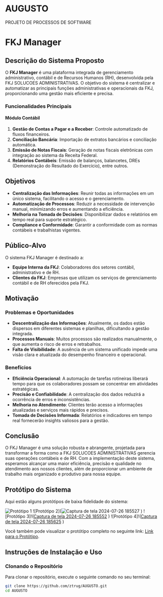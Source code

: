# AUGUSTO
PROJETO DE PROCESSOS DE SOFTWARE 
# FKJ Manager

## Descrição do Sistema Proposto

O **FKJ Manager** é uma plataforma integrada de gerenciamento administrativo, contábil e de Recursos Humanos (RH), desenvolvida pela FKJ SOLUCOES ADMINISTRATIVAS. O objetivo do sistema é centralizar e automatizar as principais funções administrativas e operacionais da FKJ, proporcionando uma gestão mais eficiente e precisa.

### Funcionalidades Principais

#### Módulo Contábil
1. **Gestão de Contas a Pagar e a Receber**: Controle automatizado de fluxos financeiros.
2. **Conciliação Bancária**: Importação de extratos bancários e conciliação automática.
3. **Emissão de Notas Fiscais**: Geração de notas fiscais eletrônicas com integração ao sistema da Receita Federal.
4. **Relatórios Contábeis**: Emissão de balanços, balancetes, DREs (Demonstração do Resultado do Exercício), entre outros.

## Objetivos

- **Centralização das Informações**: Reunir todas as informações em um único sistema, facilitando o acesso e o gerenciamento.
- **Automatização de Processos**: Reduzir a necessidade de intervenção manual, minimizando erros e aumentando a eficiência.
- **Melhoria na Tomada de Decisões**: Disponibilizar dados e relatórios em tempo real para suporte estratégico.
- **Compliance e Conformidade**: Garantir a conformidade com as normas contábeis e trabalhistas vigentes.

## Público-Alvo

O sistema FKJ Manager é destinado a:
- **Equipe Interna da FKJ**: Colaboradores dos setores contábil, administrativo e de RH.
- **Clientes da FKJ**: Empresas que utilizam os serviços de gerenciamento contábil e de RH oferecidos pela FKJ.

## Motivação

### Problemas e Oportunidades

- **Descentralização das Informações**: Atualmente, os dados estão dispersos em diferentes sistemas e planilhas, dificultando a gestão integrada.
- **Processos Manuais**: Muitos processos são realizados manualmente, o que aumenta o risco de erros e retrabalhos.
- **Falta de Visibilidade**: A ausência de um sistema unificado impede uma visão clara e atualizada do desempenho financeiro e operacional.

### Benefícios

- **Eficiência Operacional**: A automação de tarefas rotineiras liberará tempo para que os colaboradores possam se concentrar em atividades estratégicas.
- **Precisão e Confiabilidade**: A centralização dos dados reduzirá a ocorrência de erros e inconsistências.
- **Melhoria no Atendimento**: Clientes terão acesso a informações atualizadas e serviços mais rápidos e precisos.
- **Tomada de Decisões Informada**: Relatórios e indicadores em tempo real fornecerão insights valiosos para a gestão.

## Conclusão

O FKJ Manager é uma solução robusta e abrangente, projetada para transformar a forma como a FKJ SOLUCOES ADMINISTRATIVAS gerencia suas operações contábeis e de RH. Com a implementação deste sistema, esperamos alcançar uma maior eficiência, precisão e qualidade no atendimento aos nossos clientes, além de proporcionar um ambiente de trabalho mais organizado e produtivo para nossa equipe.

## Protótipo do Sistema

Aqui estão alguns protótipos de baixa fidelidade do sistema:

![Protótipo 1](![image](https://github.com/user-attachments/assets/6810c0c3-17e5-4330-a94b-47e6b70c7aed)
)
![Protótipo 2](![Captura de tela 2024-07-26 185527](https://github.com/user-attachments/assets/4ec967dc-91dd-4035-93f2-b9f1d152e3a5)
)
![Protótipo 3]!([Captura de tela 2024-07-26 185552](https://github.com/user-attachments/assets/fcdfe673-e33c-46c6-853f-8fc74d89d232)
)
![Protótipo 4]!([Captura de tela 2024-07-26 185625](https://github.com/user-attachments/assets/99d942d6-f7c5-4030-923e-491597475014)
)

Você também pode visualizar o protótipo completo no seguinte link: [Link para o Protótipo](link-para-prototipo.com).

## Instruções de Instalação e Uso

### Clonando o Repositório

Para clonar o repositório, execute o seguinte comando no seu terminal:

```bash
git clone https://github.com/ztrug/AUGUSTO.git
cd AUGUSTO
